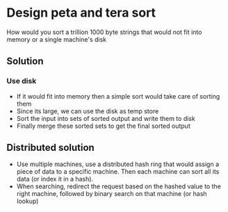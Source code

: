 # Design peta and tera sort
How would you sort a trillion 1000 byte strings that would not fit into memory or a single
machine's disk

## Solution
### Use disk
- If it would fit into memory then a simple sort would take care of sorting them
- Since its large, we can use the disk as temp store
- Sort the input into sets of sorted output and write them to disk
- Finally merge these sorted sets to get the final sorted output

## Distributed solution
- Use multiple machines, use a distributed hash ring that would assign a piece of data to a
  specific machine. Then each machine can sort all its data (or index it in a hash).
- When searching, redirect the request based on the hashed value to the right machine,
  followed by binary search on that machine (or hash lookup)

